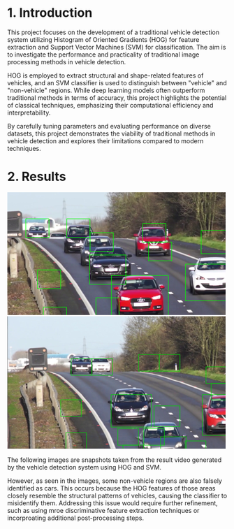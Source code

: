 # 1. Introduction


This project focuses on the development of a traditional vehicle detection system utilizing Histogram of Oriented Gradients (HOG) for feature extraction and Support Vector Machines (SVM) for classification. The aim is to investigate the performance and practicality of traditional image processing methods in vehicle detection.

HOG is employed to extract structural and shape-related features of vehicles, and an SVM classifier is used to distinguish between "vehicle" and "non-vehicle" regions. While deep learning models often outperform traditional methods in terms of accuracy, this project highlights the potential of classical techniques, emphasizing their computational efficiency and interpretability.

By carefully tuning parameters and evaluating performance on diverse datasets, this project demonstrates the viability of traditional methods in vehicle detection and explores their limitations compared to modern techniques.


# 2. Results

![detected images](./img/HOG_SVM_1.png) 
![detected images](./img/HOG_SVM_2.png)

The following images are snapshots taken from the result video generated by the vehicle detection system using HOG and SVM.

However, as seen in the images, some non-vehicle regions are also falsely identified as cars. This occurs because the HOG features of those areas closely resemble the structural patterns of vehicles, causing the classifier to misidentify them. Addressing this issue would require further refinement, such as using mroe discriminative feature extraction techniques or incorproating additional post-processing steps.


